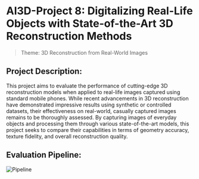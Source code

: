 # AI3D-Project 8: Digitalizing Real-Life Objects with State-of-the-Art 3D Reconstruction Methods
> Theme: 3D Reconstruction from Real-World Images
## Project Description:
This project aims to evaluate the performance of cutting-edge 3D reconstruction models when applied to real-life images captured using standard mobile phones. While recent advancements in 3D reconstruction have demonstrated impressive results using synthetic or controlled datasets, their effectiveness on real-world, casually captured images remains to be thoroughly assessed. By capturing images of everyday objects and processing them through various state-of-the-art models, this project seeks to compare their capabilities in terms of geometry accuracy, texture fidelity, and overall reconstruction quality.

## Evaluation Pipeline:
![Pipeline](benchmark_pipeline.png)
